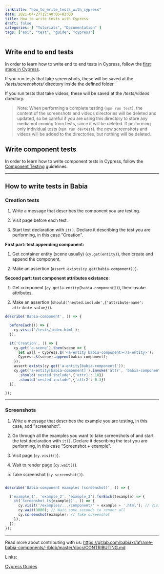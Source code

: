 ```yaml
---
linktitle: "how_to_write_tests_with_cypress"
date: 2021-04-27T12:40:05+02:00
title: How to write tests with Cypress
draft: false
categories: [ "Tutorials", "Documentation" ]
tags: ["api", "test", "guide", "cypress"]
---
```


## Write end to end tests 
In order to learn how to write end to end tests in Cypress, follow the [first steps in Cypress](https://docs.cypress.io/guides/getting-started/writing-your-first-test#Write-your-first-test).

If you run tests that take screenshots, these will be saved at the _/tests/screenshots/_ directory inside the defined folder.

If you run tests that take videos, these will be saved at the _/tests/videos_ directory.

>Note: When performing a complete testing (`npm run test`), the content of the screenshots and videos directories will be deleted and updated, so be careful if you are using this directory to store any media not coming from tests, since it will be deleted. If performing only individual tests (`npm run devtest`), the new screenshots and videos will be added to the directories, but nothing will be deleted.

## Write component tests
In order to learn how to write component tests in Cypress, follow the [Component Testing](https://docs.cypress.io/guides/component-testing/introduction#What-is-Component-Testing) guidelines.

--------

## How to write tests in Babia

### Creation tests

1. Write a message that describes the component you are testing.

2. Visit page before each test.

3. Start test  declaration with `it()`. Declare it describing the test you are performing, in this case "Creation".

**First part: test appending component:**

1. Get container entity (scene usually) (`cy.get(entity)`), then create and append the component. 

2. Make an assertion (`assert.exists(cy.get(babia-component))`).

**Second part: test component attributes existance:**

1. Get component (`cy.get(a-entity[babia-component])`), then invoke attributes. 

2. Make an assertion (`should('nested.include',{'attribute-name': attribute-value})`).


```javascript
describe('Babia-component', () => {

  beforeEach(() => {
    cy.visit('/tests/index.html');
  });

  it('Creation', () => {
    cy.get('a-scene').then(scene => {
      let wall = Cypress.$('<a-entity babia-component></a-entity>');
      Cypress.$(scene).append(babia-component);
    });
    assert.exists(cy.get('a-entity[babia-component]'));
    cy.get('a-entity[babia-component]').invoke('attr', 'babia-component')
      .should('nested.include',{'attr1': 10})
      .should('nested.include',{'attr2': 0.3})
  });

});
```
-----
### Screenshots

1. Write a message that describes the example you are testing, in this case, add "screenshot".

2. Go through all the examples you want to take screenshots of and start the test declaration with `it()`. Declare it describing the test you are performing, in this case "Screenshot + example".

3. Visit page (`cy.visit()`).

4. Wait to render page (`cy.wait()`).

5. Take screenshot (`cy.screenshot()`).

```javascript

describe('Babia-component examples (screenshot)', () => {

  ['example_1', 'example_2', 'example_3'].forEach((example) => {
    it(`Screenshot (${example})`, () => {
      cy.visit('/examples/.../component/' + example + '.html'); // Visit example
      cy.wait(3000); // Wait some seconds to render all
      cy.screenshot(example); // Take screenshot
    });
  });
});
```

-----

Read more about contributing with us: https://gitlab.com/babiaxr/aframe-babia-components/-/blob/master/docs/CONTRIBUTING.md

Links:

[Cypress Guides](https://docs.cypress.io/guides/overview/why-cypress)
